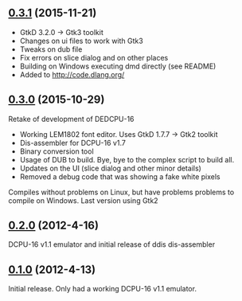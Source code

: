 ## [0.3.1](https://github.com/Zardoz89/DEDCPU-16/releases/tag/v0.3.1) (2015-11-21)

  * GtkD 3.2.0 -> Gtk3 toolkit
  * Changes on ui files to work with Gtk3
  * Tweaks on dub file
  * Fix errors on slice dialog and on other places
  * Building on Windows executing dmd directly (see README)
  * Added to http://code.dlang.org/

## [0.3.0](https://github.com/Zardoz89/DEDCPU-16/releases/tag/DEDCPU-16_v0.3.0) (2015-10-29)

  Retake of development of DEDCPU-16

  * Working LEM1802 font editor. Uses GtkD 1.7.7 -> Gtk2 toolkit
  * Dis-assembler for DCPU-16 v1.7
  * Binary conversion tool
  * Usage of DUB to build. Bye, bye to the complex script to build all.
  * Updates on the UI (slice dialog and other minor details)
  * Removed a debug code that was showing a fake white pixels

  Compiles without problems on Linux, but have problems problems to compile on Windows. Last version using Gtk2

## [0.2.0](https://github.com/Zardoz89/DEDCPU-16/commit/ee87fb51bd2114c693299549f0e85a663e62a808) (2012-4-16)

  DCPU-16 v1.1 emulator and initial release of ddis dis-assembler

## [0.1.0](https://github.com/Zardoz89/DEDCPU-16/commit/be4c722b5a0654477485752a2516f9d2366f1a56) (2012-4-13)

  Initial release. Only had a working DCPU-16 v1.1 emulator.



